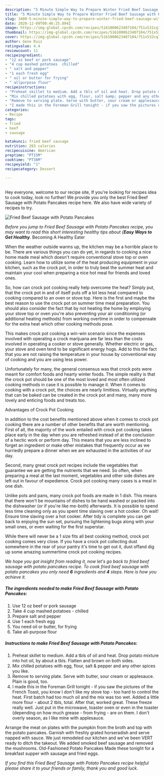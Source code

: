 ```yaml
---
description: "5 Minute Simple Way to Prepare Winter Fried Beef Sausage with Potato Pancakes"
title: "5 Minute Simple Way to Prepare Winter Fried Beef Sausage with Potato Pancakes"
slug: 3400-5-minute-simple-way-to-prepare-winter-fried-beef-sausage-with-potato-pancakes
date: 2020-12-09T00:46:25.894Z
image: https://img-global.cpcdn.com/recipes/5161000623407104/751x532cq70/fried-beef-sausage-with-potato-pancakes-recipe-main-photo.jpg
thumbnail: https://img-global.cpcdn.com/recipes/5161000623407104/751x532cq70/fried-beef-sausage-with-potato-pancakes-recipe-main-photo.jpg
cover: https://img-global.cpcdn.com/recipes/5161000623407104/751x532cq70/fried-beef-sausage-with-potato-pancakes-recipe-main-photo.jpg
author: Gene Ruiz
ratingvalue: 4.4
reviewcount: 11
recipeingredient:
- "12 oz beef or pork sausage"
- "4 cup mashed potatoes  chilled"
- " salt and pepper"
- "1 each fresh egg"
- " oil or butter for frying"
- " allpurpose flour"
recipeinstructions:
- "Preheat skillet to medium. Add a tbls of oil and heat. Drop potato mixture into hot oil, by about a tbls. Flatten and brown on both sides."
- "Mix chilled potatoes with egg, flour, salt &amp; pepper and any other spices you like."
- "Remove to serving plate. Serve with butter, sour cream or applesauce. Plain is good, too."
- "I made this in the Foreman Grill tonight - if you saw the pictures of the French Toast, you know I don&#39;t like my stove top - too hard to control the heat. First batch had too much oil and the mix was too wet. Added a little more flour - about 2 tbls, total. After that, worked great. These freeze really well. Just put in the microwave, toaster oven or even in the toaster (depending on how much grease - from frying - are on them. I don&#39;t overly season, as I like mine with applesauce."
categories:
- Recipe
tags:
- fried
- beef
- sausage

katakunci: fried beef sausage 
nutrition: 263 calories
recipecuisine: American
preptime: "PT15M"
cooktime: "PT38M"
recipeyield: "1"
recipecategory: Dessert

---
```

<br>
Hey everyone, welcome to our recipe site, If you're looking for recipes idea to cook today, look no further! We provide you only the best Fried Beef Sausage with Potato Pancakes recipe here. We also have wide variety of recipes to try.
<br>


![Fried Beef Sausage with Potato Pancakes](https://img-global.cpcdn.com/recipes/5161000623407104/751x532cq70/fried-beef-sausage-with-potato-pancakes-recipe-main-photo.jpg)

<i>Before you jump to Fried Beef Sausage with Potato Pancakes recipe, you may want to read this short interesting healthy tips about {<strong>Easy Ways to Get Healthy</strong>.</i>
Becoming A Healthy Eater


When the weather outside warms up, the kitchen may be a horrible place to be. There are various things you can do yet, in regards to cooking a nice home made meal which doesn't require conventional stove top or oven cooking. Learn how to utilize some of the heat producing equipment in your kitchen, such as the crock pot, in order to truly beat the summer heat and maintain your cool when preparing a nice hot meal for friends and loved ones.

So, how can crock pot cooking really help overcome the heat? Simply put, that the crock pot in and of itself puts off a lot less heat compared to cooking compared to an oven or stove top. Here is the first and maybe the best reason to use the crock pot on summer time meal preparation. You should also consider the fact that by not heating the home by employing your stove top or oven you're also preventing your air conditioning (or additional heating methods) from working overtime in order to compensate for the extra heat which other cooking methods pose.

This makes crock pot cooking a win-win scenario since the expenses involved with operating a crock marijuana are far less than the costs involved in operating a cooker or stove generally. Whether electric or gas, your stove and oven tend to be significant energy hogs. Add to this the fact that you are not raising the temperature in your house by conventional way of cooking and you are using less power.

Unfortunately for many, the general consensus was that crock pots were meant for comfort foods and hearty winter foods.  The simple reality is that the crock pot should be one of the most loved and most often utilized cooking methods in case it is possible to manage it. When it comes to cooking with a crock pot, the choices are nearly limitless.  Virtually anything that can be baked can be created in the crock pot and many, many more lovely and enticing foods and treats too.

Advantages of Crock Pot Cooking

In addition to the cost benefits mentioned above when it comes to crock pot cooking there are a number of other benefits that are worth mentioning. First of all, the majority of the work entailed with crock pot cooking takes place early in the day when you are refreshed instead of at the conclusion of a hectic work or perform day. This means that you are less inclined to forget an ingredient or make other mistakes that frequently occur as we hurriedly prepare a dinner when we are exhausted in the activities of our day.

Second, many great crock pot recipes include the vegetables that guarantee we are getting the nutrients that we need. So often, when preparing a meal at the last moment, vegetables and other side dishes are left out in favour of expedience. Crock pot cooking many cases is a meal in one dish.

 Unlike pots and pans, many crock pot foods are made in 1 dish. This means that there won't be mountains of dishes to be hand washed or packed into the dishwasher (or if you're like me-both) afterwards. It is possible to spend less time cleaning only as you spent time slaving over a hot cooker. Oh wait! Ensure time slaving over a hot cooker. After tidy is complete you can get back to enjoying the sun set, pursuing the lightening bugs along with your small ones, or even waiting for the first superstar.

While there will never be a 1 size fits all best cooking method, crock pot cooking comes very close. If you have a crock pot collecting dust somewhere in the rear of your pantry it's time to get out it, dust offand dig up some amazing summertime crock pot cooking recipes.


<i>We hope you got insight from reading it, now let's go back to fried beef sausage with potato pancakes recipe. To cook fried beef sausage with potato pancakes you only need <strong>6</strong> ingredients and <strong>4</strong> steps. Here is how you achieve it.
</i>

##### The ingredients needed to make Fried Beef Sausage with Potato Pancakes:

1. Use 12 oz beef or pork sausage
1. Take 4 cup mashed potatoes - chilled
1. Prepare  salt and pepper
1. Use 1 each fresh egg
1. You need  oil or butter, for frying
1. Take  all-purpose flour


##### Instructions to make Fried Beef Sausage with Potato Pancakes:

1. Preheat skillet to medium. Add a tbls of oil and heat. Drop potato mixture into hot oil, by about a tbls. Flatten and brown on both sides.
1. Mix chilled potatoes with egg, flour, salt &amp; pepper and any other spices you like.
1. Remove to serving plate. Serve with butter, sour cream or applesauce. Plain is good, too.
1. I made this in the Foreman Grill tonight - if you saw the pictures of the French Toast, you know I don&#39;t like my stove top - too hard to control the heat. First batch had too much oil and the mix was too wet. Added a little more flour - about 2 tbls, total. After that, worked great. These freeze really well. Just put in the microwave, toaster oven or even in the toaster (depending on how much grease - from frying - are on them. I don&#39;t overly season, as I like mine with applesauce.


Arrange the meat on plates with the pumpkin from the broth and top with the potato pancakes. Garnish with freshly grated horseradish and serve napped with sauce. We just remodeled our kitchen and we&#39;ve been VERT ready to ditch the takeout. We added smoked beef sausage and removed the mushrooms. Old-Fashioned Potato Pancakes Made these tonight for a breakfast supper with sausage and fried eggs. 

<i>If you find this Fried Beef Sausage with Potato Pancakes recipe helpful please share it to your friends or family, thank you and good luck.</i>

